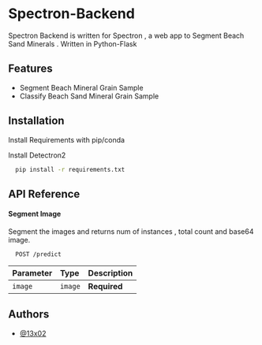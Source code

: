 
# Spectron-Backend

Spectron Backend is written for Spectron , a web app to Segment Beach Sand Minerals . Written in Python-Flask






## Features

- Segment Beach Mineral Grain Sample
- Classify Beach Sand Mineral Grain Sample



## Installation

Install Requirements  with pip/conda

Install Detectron2

```bash
  pip install -r requirements.txt

```

    
## API Reference

#### Segment Image

Segment the images and returns num of instances , total count and base64 image.
```http
  POST /predict
```

| Parameter | Type     | Description                |
| :-------- | :------- | :------------------------- |
| `image` | `image` | **Required** |




## Authors

- [@13x02](https://www.github.com/13x02)

